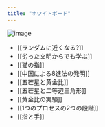 ```yaml
---
title: "ホワイトボード"
---
```


![image](https://scrapbox.io/files/6373b963be13ef001d3ad9f7.png)

- [[ランダムに近くなる?]]
- [[劣った文明からでも学ぶ]]
- [[猫の指]]
- [[中国による8進法の発明]]
- [[五芒星と黄金比]]
- [[五芒星と二等辺三角形]]
- [[黄金比の実験]]
- [[1つのプロセスの2つの段階]]
- [[指と手]]
